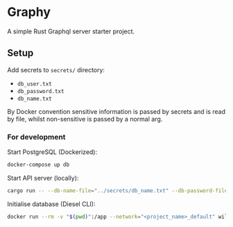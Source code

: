 # Graphy

A simple Rust Graphql server starter project.

## Setup

Add secrets to `secrets/` directory:

- `db_user.txt`
- `db_password.txt`
- `db_name.txt`

By Docker convention sensitive information is passed by
secrets and is read by file, whilst non-sensitive
is passed by a normal arg.

### For development

Start PostgreSQL (Dockerized):

```bash
docker-compose up db
```

Start API server (locally):

```bash
cargo run -- --db-name-file="../secrets/db_name.txt" --db-password-file="../secrets/db_password.txt" --db-user-file="../secrets/db_user.txt"
```

Initialise database (Diesel CLI):

```bash
docker run --rm -v "$(pwd)":/app --network="<project_name>_default" willsquire/diesel-cli --database-url="postgres://<db_user>:<db_password>@db/<db_name>" setup
```
